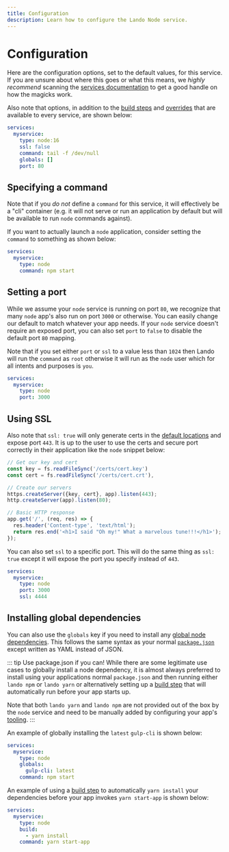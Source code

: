 ```yaml
---
title: Configuration
description: Learn how to configure the Lando Node service.
---
```


# Configuration

Here are the configuration options, set to the default values, for this service. If you are unsure about where this goes or what this means, we *highly recommend* scanning the [services documentation](https://docs.lando.dev/config/services.html) to get a good handle on how the magicks work.

Also note that options, in addition to the [build steps](https://docs.lando.dev/config/services.html#build-steps) and [overrides](https://docs.lando.dev/config/services.html#overrides) that are available to every service, are shown below:

```yaml
services:
  myservice:
    type: node:16
    ssl: false
    command: tail -f /dev/null
    globals: []
    port: 80
```

## Specifying a command

Note that if you *do not* define a `command` for this service, it will effectively be a "cli" container (e.g. it will not serve or run an application by default but will be available to run `node` commands against).

If you want to actually launch a `node` application, consider setting the `command` to something as shown below:

```yaml
services:
  myservice:
    type: node
    command: npm start
```

## Setting a port

While we assume your `node` service is running on port `80`, we recognize that many `node` app's also run on port `3000` or otherwise. You can easily change our default to match whatever your app needs. If your `node` service doesn't require an exposed port, you can also set `port` to `false` to disable the default port `80` mapping.

Note that if you set either `port` or `ssl` to a value less than `1024` then Lando will run the `command` as `root` otherwise it will run as the `node` user which for all intents and purposes is `you`.

```yaml
services:
  myservice:
    type: node
    port: 3000
```

## Using SSL

Also note that `ssl: true` will only generate certs in the [default locations](https://docs.lando.dev/config/security.html) and expose port `443`. It is up to the user to use the certs and secure port correctly in their application like the `node` snippet below:

```js
// Get our key and cert
const key = fs.readFileSync('/certs/cert.key')
const cert = fs.readFileSync('/certs/cert.crt'),

// Create our servers
https.createServer({key, cert}, app).listen(443);
http.createServer(app).listen(80);

// Basic HTTP response
app.get('/', (req, res) => {
  res.header('Content-type', 'text/html');
  return res.end('<h1>I said "Oh my!" What a marvelous tune!!!</h1>');
});
```

You can also set `ssl` to a specific port. This will do the same thing as `ssl: true` except it will expose the port you specify instead of `443`.

```yaml
services:
  myservice:
    type: node
    port: 3000
    ssl: 4444
```

## Installing global dependencies

You can also use the `globals` key if you need to install any [global node dependencies](https://docs.npmjs.com/cli/install). This follows the same syntax as your normal [`package.json`](https://docs.npmjs.com/files/package.json) except written as YAML instead of JSON.

::: tip Use package.json if you can!
While there are some legitimate use cases to globally install a node dependency, it is almost always preferred to install using your applications normal `package.json` and then running either `lando npm` or `lando yarn` or alternatively setting up a [build step](https://docs.lando.dev/config/services.html#build-steps) that will automatically run before your app starts up.

Note that both `lando yarn` and `lando npm` are not provided out of the box by the `node` service and need to be manually added by configuring your app's [tooling](https://docs.lando.dev/config/tooling.html).
:::

An example of globally installing the `latest` `gulp-cli` is shown below:

```yaml
services:
  myservice:
    type: node
    globals:
      gulp-cli: latest
    command: npm start
```

An example of using a [build step](https://docs.lando.dev/config/services.html#build-steps) to automatically `yarn install` your dependencies before your app invokes `yarn start-app` is shown below:

```yaml
services:
  myservice:
    type: node
    build:
      - yarn install
    command: yarn start-app
```

